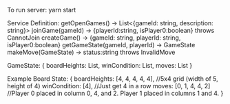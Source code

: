 To run server:
yarn start

Service Definition:
getOpenGames() -> List<{gameId: string, description: string}>
joinGame(gameId) -> {playerId:string, isPlayer0:boolean} throws CannotJoin
createGame() -> {gameId: string, playerId: string, isPlayer0:boolean}
getGameState(gameId, playerId) -> GameState
makeMove(GameState) -> status:string throws InvalidMove

GameState: {
  boardHeights: List<int>,
  winCondition: List<int>,
  moves: List<int>
}

Example Board State: {
  boardHeights: [4, 4, 4, 4, 4], //5x4 grid (width of 5, height of 4)
  winCondition: [4], //Just get 4 in a row
  moves: [0, 1, 4, 4, 2] //Player 0 placed in column 0, 4, and 2. Player 1 placed in columns 1 and 4.
}
